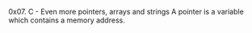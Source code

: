 0x07. C - Even more pointers, arrays and strings
A pointer is a variable which contains a memory address.
